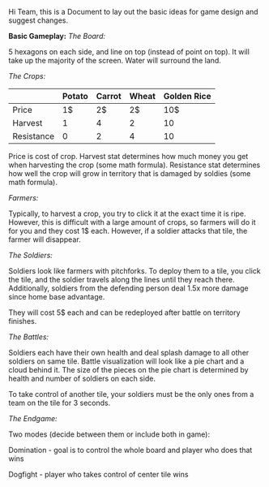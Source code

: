 Hi Team, this is a Document to lay out the basic ideas for game design and suggest changes.

**Basic Gameplay:**
*The Board:*

5 hexagons on each side, and line on top (instead of point on top). It will take up the majority of the screen. Water will surround the land.

*The Crops:*

|            | Potato | Carrot | Wheat | Golden Rice |
| ---------- | ------ | ------ | ----- | ----------- |
| Price      | 1$     | 2$     | 2$    | 10$         |
| Harvest    | 1      | 4      | 2     | 10          |
| Resistance | 0      | 2      | 4     | 10          |

Price is cost of crop. Harvest stat determines how much money you get when harvesting the crop (some math formula). Resistance stat determines how well the crop will grow in territory that is damaged by soldies (some math formula).

*Farmers:*

Typically, to harvest a crop, you try to click it at the exact time it is ripe. However, this is difficult with a large amount of crops, so farmers will do it for you and they cost 1$ each. However, if a soldier attacks that tile, the farmer will disappear.

*The Soldiers:*

Soldiers look like farmers with pitchforks. To deploy them to a tile, you click the tile, and the soldier travels along the lines until they reach there. Additionally, soldiers from the defending person deal 1.5x more damage since home base advantage. 

They will cost 5$ each and can be redeployed after battle on territory finishes.

*The Battles:*

Soldiers each have their own health and deal splash damage to all other soldiers on same tile. Battle visualization will look like a pie chart and a cloud behind it. The size of the pieces on the pie chart is determined by health and number of soldiers on each side.

To take control of another tile, your soldiers must be the only ones from a team on the tile for 3 seconds.

*The Endgame:*

Two modes (decide between them or include both in game): 

Domination - goal is to control the whole board and player who does that wins

Dogfight - player who takes control of center tile wins

